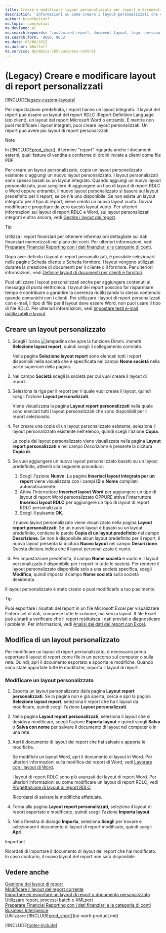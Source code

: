 ```yaml
---
title: Creare e modificare layout personalizzati per report e documenti
description: 'Informazioni su come creare i layout personalizzati che consentono di modificare l''aspetto del report quando viene visualizzato, stampato o salvato.'
author: brentholtorf
ms.topic: conceptual
ms.devlang: al
ms.search.keywords: 'customized report, document layout, logo, personalize'
ms.search.form: '9650, 9652'
ms.date: 03/06/2022
ms.author: bholtorf
ms.service: dynamics-365-business-central
---
```

# <a name="legacy-create-and-modify-custom-report-layouts"></a>(Legacy) Creare e modificare layout di report personalizzati

[!INCLUDE[legacy-custom-layouts](includes/legacy-custom-layouts.md)]

Per impostazione predefinita, i report hanno un layout integrato. Il layout del report può essere un layout del report RDLC (Report Definition Language lato client), un layout del report Microsoft Word o entrambi. E mentre non puoi modificare i layout integrati, puoi creare layout personalizzati. Un report può avere più layout di report personalizzati.

> [!NOTE]  
> In [!INCLUDE[prod_short](includes/prod_short.md)], il termine "report" riguarda anche i documenti esterni, quali fatture di vendita e conferme di ordini inviate a clienti come file PDF.

Per creare un layout personalizzato, copia un layout personalizzato esistente o aggiungi un nuovo layout personalizzato. I layout personalizzati sono spesso basati su un layout integrato. Quando aggiungi un nuovo layout personalizzato, puoi scegliere di aggiungere un tipo di layout di report RDLC o Word oppure entrambi. Il nuovo layout personalizzato si baserà sul layout predefinito per il report, se ce n'è uno disponibile. Se non esiste un layout integrato per il tipo di report, viene creato un nuovo layout vuoto. Dovrai modificare e progettare da zero questo layout vuoto. Per ulteriori informazioni sui layout di report RDLC e Word, sui layout personalizzati integrati e altro ancora, vedi [Gestire i layout dei report](ui-manage-report-layouts.md).  

> [!TIP]
> Utilizza i report finanziari per ottenere informazioni dettagliate sui dati finanziari memorizzati nel piano dei conti. Per ulteriori informazioni, vedi [Preparare Financial Reporting con i dati finanziari e le categorie di conti](bi-how-work-account-schedule.md).

Dopo aver definito i layout di report personalizzati, è possibile selezionarli nelle pagine Scheda cliente e Scheda fornitore. I layout vengono utilizzati durante la creazione di documenti per il cliente o il fornitore. Per ulteriori informazioni, vedi [Definire layout di documenti per clienti e fornitori](ui-define-customer-vendor-document-layouts.md).

Puoi utilizzare i layout personalizzati anche per aggiungere contenuti ai messaggi di posta elettronica. I layout dei report possono far risparmiare tempo e contribuire a garantire la coerenza riutilizzando lo stesso contenuto quando comunichi con i clienti. Per utilizzare i layout di report personalizzati con e-mail, il tipo di file per il layout deve essere Word, non puoi usare il tipo di file RDLC. Per ulteriori informazioni, vedi [Impostare testi e-mail riutilizzabili e layout](admin-how-setup-email.md#set-up-reusable-email-texts-and-layouts).

## <a name="create-a-custom-layout"></a>Creare un layout personalizzato

1. Scegli l'icona ![lampadina che apre la funzione Dimmi.](media/ui-search/search_small.png "Dimmi cosa vuoi fare") immetti **Selezione layout report**, quindi scegli il collegamento correlato.

    Nella pagina **Selezione layout report** sono elencati tutti i report disponibili nella società che è specificata nel campo **Nome società** nella parte superiore della pagina.
2. Nel campo **Società** scegli la società per cui vuoi creare il layout di report.
3. Seleziona la riga per il report per il quale vuoi creare il layout, quindi scegli l'azione **Layout personalizzati**.  

   Viene visualizzata la pagina **Layout report personalizzati** nella quale sono elencati tutti i layout personalizzati che sono disponibili per il report selezionato.
4. Per creare una copia di un layout personalizzato esistente, seleziona il layout personalizzato esistente nell'elenco, quindi scegli l'azione **Copia**.  

   La copia del layout personalizzato viene visualizzata nella pagina **Layout report personalizzati** e nel campo *Descrizione* è presente la dicitura **Copia di**.
5. Se vuoi aggiungere un nuovo layout personalizzato basato su un layout predefinito, attieniti alla seguente procedura:  
   1. Scegli l'azione **Nuovo**. La pagina **Inserisci layout integrato per un report** viene visualizzata con i campi **ID** e **Nome** compilati automaticamente.
   2. Attiva l'interruttore **Inserisci layout Word** per aggiungere un tipo di layout di report Word personalizzato OPPURE attiva l'interruttore **Inserisci layout RDLC** per aggiungere un tipo di layout di report RDLC personalizzato.
   4. Scegli il pulsante **OK**.  

    Il nuovo layout personalizzato viene visualizzato nella pagina **Layout report personalizzati**. Se un nuovo layout è basato su un layout predefinito, contiene le parole **Copia di un layout predefinito** nel campo **Descrizione**. Se non è disponibile alcun layout predefinito per il report, il nuovo layout presenta la dicitura **Nuovo layout** nel campo **Descrizione**. Questa dicitura indica che il layout personalizzato è vuoto.
6. Per impostazione predefinita, il campo **Nome società** è vuoto e il layout personalizzato è disponibile per i report in tutte le società. Per rendere il layout personalizzato disponibile solo a una società specifica, scegli **Modifica**, quindi imposta il campo **Nome società** sulla società desiderata.

Il layout personalizzato è stato creato e puoi modificarlo a tuo piacimento.

> [!TIP]
> Puoi esportare i risultati del report in un file Microsoft Excel per visualizzare l'intero set di dati, comprese tutte le colonne, ma senza layout. Il file Excel può aiutarti a verificare che il report restituisca i dati previsti o diagnosticare i problemi. Per informazioni, vedi [Analisi dei dati del report con Excel](report-analyze-excel.md).

## <a name="modifying-a-custom-layout"></a><a name="ModifyCustomLayout"></a>Modifica di un layout personalizzato

Per modificare un layout di report personalizzato, è necessario prima esportare il layout di report come file in un percorso sul computer o sulla rete. Quindi, apri il documento esportato e apporta le modifiche. Quando sono state apportate tutte le modifiche, importa il layout di report.

### <a name="modify-a-custom-layout"></a>Modificare un layout personalizzato

1. Esporta un layout personalizzato dalla pagina **Layout report personalizzati**. Se la pagina non è già aperta, cerca e apri la pagina **Selezione layout report**, seleziona il report che ha il layout da modificare, quindi scegli l'azione **Layout personalizzati**.  
2. Nella pagina **Layout report personalizzati**, seleziona il layout che si desidera modificare, scegli l'azione **Esporta layout** e quindi scegli **Salva** o **Salva con nome** per salvare il documento di layout nel computer o in una rete.  
3. Apri il documento di layout del report che hai salvato e apporta le modifiche.

   Se modifichi un layout Word, apri il documento di layout in Word. Per ulteriori informazioni sulla modifica dei report di Word, vedi [Lavorare con i layout di Word](ui-how-add-fields-word-report-layout.md)<!--the next section [Making Changes to the Report Layout](ui-how-create-custom-report-layout.md#MakeChangesToLayout)-->.

   I layout di report RDLC sono più avanzati dei layout di report Word. Per ulteriori informazioni su come modificare un layout di report RDLC, vedi [Progettazione di layout di report RDLC](/dynamics-nav/Designing-RDLC-Report-Layouts).

   Ricordarsi di salvare le modifiche effettuate.

4. Torna alla pagina **Layout report personalizzati**, seleziona il layout di report esportato e modificato, quindi scegli l'azione **Importa layout**.  

5. Nella finestra di dialogo **Importa**, seleziona **Scegli** per trovare e selezionare il documento di layout di report modificato, quindi scegli **Apri**.

> [!IMPORTANT]
> Ricordati di importare il documento di layout del report che hai modificato. In caso contrario, il nuovo layout del report non sarà disponibile.

<!--
## <a name="create-and-modify-custom-report-layouts"></a><a name="MakeChangesToLayout"></a>Create and modify custom report layouts

To make general formatting and layout changes, such as changing text font, adding and modifying a table, or removing a data field, just use the basic editing features of Word like you do with any Word document.

If you're designing a Word report layout from scratch or adding new data fields, then start by adding a table that includes rows and columns that will eventually hold the data fields.

> [!TIP]  
> Show the table gridlines so that you see the boundaries of table cells. Remember to hide the gridlines when you're done editing. To show or hide table gridlines, select the table, and then under **Layout** on the **Table** tab, choose **View Gridlines**.

### <a name="embedding-fonts-in-word-layouts-for-consistency"></a>Embedding fonts in Word layouts for consistency

To ensure that reports always display and print with the intended fonts, wherever users open or print the reports, you can embed the fonts in the Word document. However, embedding fonts can significantly increase the size of the Word files. Learn more about embedding fonts in Word at [Embed fonts in Word, PowerPoint, or Excel](https://support.office.com/article/Embed-fonts-in-Word-PowerPoint-or-Excel-cb3982aa-ea76-4323-b008-86670f222dbc).

### <a name="removing-label-and-data-fields-in-word-layouts"></a><a name="RemoveField"></a>Removing label and data fields in Word layouts

 Label and data fields of a report are contained in content controls in Word. The following figure illustrates a content control when it's selected in the Word document.  

 ![Content control for field in Word report layout.](media/nav_wordreportlayouts_contentcontrol.png "NAV_WordReportLayouts_ContentControl")  

 The name of the label or data field name displays in the content control. In the example, the field name is CompanyAddr1.  

### <a name="to-remove-a-label-or-data-field"></a>To remove a label or data field

1. Right-click the field you want to delete, then choose **Remove Content Control**.  

     The content control is removed, but the field name remains as text.  

2. Delete the remaining text as needed.  

### <a name="adding-data-fields"></a>Adding data fields

Adding data fields from a report dataset is more advanced and requires some knowledge of the report dataset. Learn more about adding fields for data, labels, and images at [Add Fields to a Word Report Layout](ui-how-add-fields-word-report-layout.md).  -->

## <a name="see-also"></a>Vedere anche

[Gestione dei layout di report](ui-manage-report-layouts.md)  
[Modificare il layout del report corrente](ui-how-change-layout-currently-used-report.md)  
[Importare ed esportare un layout di report o documento personalizzato](ui-how-import-and-export-report-layout.md)  
[Utilizzare report, processi batch e XMLport](ui-work-report.md)  
[Preparare Financial Reporting con i dati finanziari e le categorie di conti](bi-how-work-account-schedule.md)  
[Business Intelligence](bi.md)  
[Utilizzare [!INCLUDE[prod_short](includes/prod_short.md)]](ui-work-product.md)  

[!INCLUDE[footer-include](includes/footer-banner.md)]
